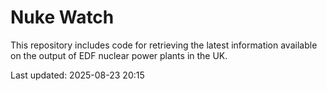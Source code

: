 # Nuke Watch

This repository includes code for retrieving the latest information available on the output of EDF nuclear power plants in the UK.

Last updated: 2025-08-23 20:15